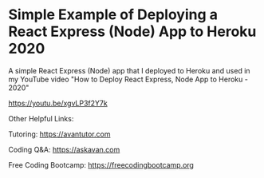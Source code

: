 # Simple Example of Deploying a React Express (Node) App to Heroku 2020

A simple React Express (Node) app that I deployed to Heroku and used in my YouTube video "How to Deploy React Express, Node App to Heroku - 2020"

https://youtu.be/xgvLP3f2Y7k


Other Helpful Links:

Tutoring:                 https://avantutor.com

Coding Q&A:               https://askavan.com

Free Coding Bootcamp:     https://freecodingbootcamp.org
